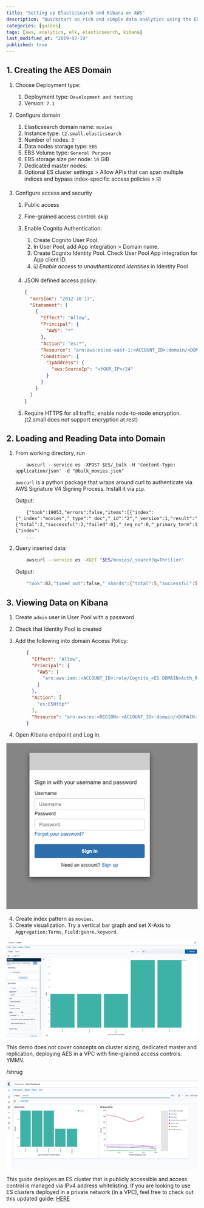 ```yaml
---
title: "Setting up Elasticsearch and Kibana on AWS"
description: "Quickstart on rich and simple data analytics using the EXK stack"
categories: [guides] 
tags: [aws, analytics, elk, elasticsearch, kibana]
last_modified_at: "2019-02-19"
published: true
---
```


## 1. Creating the AES Domain

1. Choose Deployment type: 
    1. Deployment type: `Development and testing`
    2. Version: `7.1`
    
2. Configure domain
    1. Elasticsearch domain name: `movies`
    2. Instance type: `t2.small.elasticsearch`
    3. Number of nodes: `3`
    4. Data nodes storage type: `EBS`
    5. EBS Volume type: `General Purpose`
    6. EBS storage size per node: `10` GiB
    7. Dedicated master nodes: <skip>
    8. Optional ES cluster settings > Allow APIs that can span multiple indices and bypass index-specific access policies > :ballot_box_with_check:
  
3. Configure access and security 

    1. Public access
    2. Fine-grained access control: skip
    3. Enable Cognito Authentication: 
        1. Create Cognito User Pool. 
        2. In User Pool, add App integration > Domain name.
        3. Create Cognito Identity Pool. Check User Pool App integration for App client ID.
        4. :ballot_box_with_check: _Enable access to unauthenticated identities_ in Identity Pool 
        
    4. JSON defined access policy: 
    
        ```json
        {
          "Version": "2012-10-17",
          "Statement": [
            {
              "Effect": "Allow",
              "Principal": {
                "AWS": "*"
              },
              "Action": "es:*",
              "Resource": "arn:aws:es:us-east-1:<ACCOUNT_ID>:domain/<DOMAIN_ID>/*",
              "Condition": {
                "IpAddress": {
                  "aws:SourceIp": "<YOUR_IP>/24"
                }
              }
            }
          ]
        }
        ```
    5. Require HTTPS for all traffic, enable node-to-node encryption. (t2.small does not support encryption at rest)

## 2. Loading and Reading Data into Domain

1. From working directory, run 

    ```shell
        awscurl --service es -XPOST $ES/_bulk -H 'Content-Type: application/json' -d "@bulk_movies.json"
    ```

    `awscurl` is a python package that wraps around curl to authenticate via AWS Signature V4 Signing Process. Install it via `pip`.
    
    Output: 

    ```shell
        {"took":19053,"errors":false,"items":[{"index":{"_index":"movies","_type":"_doc","_id":"2","_version":1,"result":"created","_shards":{"total":2,"successful":2,"failed":0},"_seq_no":0,"_primary_term":1,"status":201}},{"index":
        ...
    ```
2. Query inserted data: 
    
    ```sh
        awscurl --service es -XGET "$ES/movies/_search?q=Thriller"
    ```
    
    Output: 
    
    ```sh
        "took":82,"timed_out":false,"_shards":{"total":5,"successful":5,"skipped":0,"failed":0},"hits":{"total":{"value":2,"relation":"eq"},"max_score":0.41501677,"hits":[{"_index":"movies","_type":"_doc","_id":"2","_score":0.41501677,"_source":{"director": "Frankenheimer, John", "genre": ["Drama", "Mystery", "Thriller", "Crime"], "year": 1962, "actor": ["Lansbury, Angela", "Sinatra, Frank", "Leigh, Janet", "Harvey, Laurence", "Silva, Henry", "Frees, Paul", "Gregory, James", "Bissell, Whit",...
    ```
    
## 3. Viewing Data on Kibana

1. Create `admin` user in User Pool with a password
2. Check that Identity Pool is created
2. Add the following into domain Access Policy: 

    ```json
        {
          "Effect": "Allow",
          "Principal": {
            "AWS": [
              "arn:aws:iam::<ACCOUNT_ID>:role/Cognito_<ES DOMAIN>Auth_Role"
            ]
          },
          "Action": [
            "es:ESHttp*"
          ],
          "Resource": "arn:aws:es:<REGION>:<ACCOUNT_ID>:domain/<DOMAIN-NAME>/*"
        }  
    ```

3. Open Kibana endpoint and Log in.

![](/assets/img/Screenshot%202020-02-18%20at%204.49.12%20AM.png)

4. Create index pattern as `movies`.
5. Create visualization. Try a vertical bar graph and set X-Axis to `Aggregation:Terms`, `Field:genre.keyword`.

![](/assets/img/Screenshot%202020-02-18%20at%204.48.46%20AM.png)


This demo does not cover concepts on cluster sizing, dedicated master and replication, deploying AES in a VPC with fine-grained access controls. YMMV.


/shrug

![](/assets/img/demo-dashboard.png)



This guide deployes an ES cluster that is publicly accessible and access control is managed via IPv4 address whitelisting. If you are looking to use ES clusters deployed in a private network (in a VPC), feel free to check out this updated guide: [HERE](/collections/_posts/2021/03/17/setting-up-kibana-for-amazon-elasticsearch-with-vpc-support)




